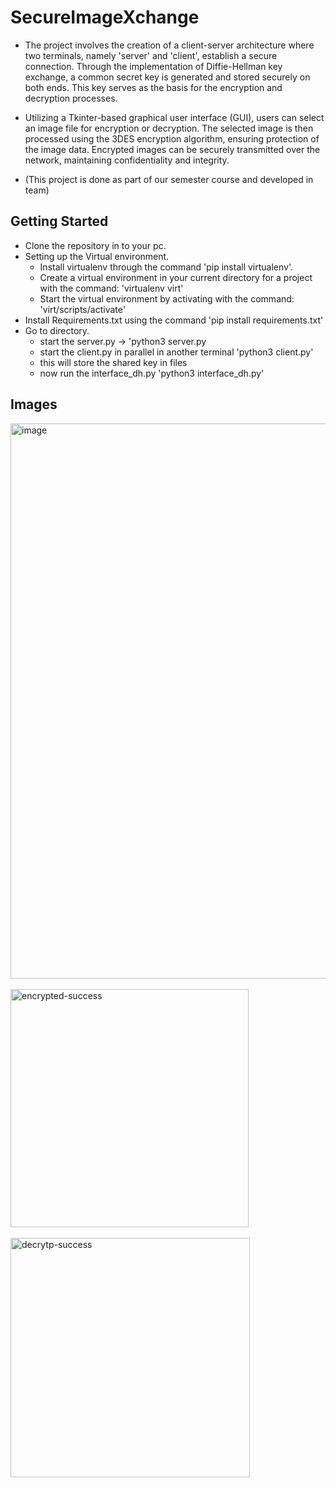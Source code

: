 # SecureImageXchange
- The project involves the creation of a client-server architecture where two terminals, namely 'server' and 'client', establish a secure connection. Through the implementation of Diffie-Hellman key exchange, a common secret key is generated and stored securely on both ends. This key serves as the basis for the encryption and decryption processes.

- Utilizing a Tkinter-based graphical user interface (GUI), users can select an image file for encryption or decryption. The selected image is then processed using the 3DES encryption algorithm, ensuring protection of the image data. Encrypted images can be securely transmitted over the network, maintaining confidentiality and integrity.

- (This project is done as part of our semester course and developed in team)


## Getting Started
- Clone the repository in to your pc.
- Setting up the Virtual environment.
  - Install virtualenv through the command 'pip install virtualenv'.
  - Create a virtual environment in your current directory for a project with the command: 'virtualenv virt'
  - Start the virtual environment by activating with the command: 'virt/scripts/activate'
- Install Requirements.txt using the command 'pip install requirements.txt'
- Go to directory.
  - start the server.py -> 'python3 server.py
  - start the client.py in parallel in another terminal 'python3 client.py'
  - this will store the shared key in files
  - now run the interface_dh.py 'python3 interface_dh.py'
 

## Images
<img width="888" alt="image" src="https://github.com/kvishal2706/Recruitex/assets/96335442/927c66bd-c231-4150-bc61-d7a042981497">
<br>
<br>
<img width="381" alt="encrypted-success" src="https://github.com/kvishal2706/Recruitex/assets/96335442/25b170a1-18b2-4843-baf9-a2f6f810440a">
<br>
<br>
<img width="383" alt="decrytp-success" src="https://github.com/kvishal2706/Recruitex/assets/96335442/3fad3d37-9a3b-4854-be35-e4852e0c073f">
